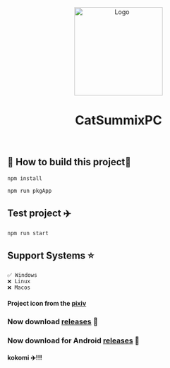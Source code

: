 <div align="center">
    <img width="200" height="200" src="application.ico" alt="Logo" style="margin: 0 auto">
    <h1>CatSummixPC</h1>
    <br>
</div>

## 🪼 How to build this project🪸

~~~ shell
npm install
~~~

~~~ shell
npm run pkgApp
~~~

## Test project ✈️

~~~ shell
npm run start
~~~

## Support Systems ⭐

    ✅ Windows 
    ❌ Linux 
    ❌ Macos 

#### Project icon from the <a target=”_blank“ href="https://www.pixiv.net/artworks/92923145">pixiv<a/>

### Now download <a href="https://github.com/xiaocheng168/CatSummixPC/releases">releases</a> 🫲

### Now download for Android <a href="https://github.com/xiaocheng168/CatSummix/releases">releases</a> 🫲

#### kokomi ✈️!!!

